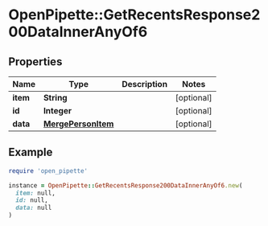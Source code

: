 # OpenPipette::GetRecentsResponse200DataInnerAnyOf6

## Properties

| Name | Type | Description | Notes |
| ---- | ---- | ----------- | ----- |
| **item** | **String** |  | [optional] |
| **id** | **Integer** |  | [optional] |
| **data** | [**MergePersonItem**](MergePersonItem.md) |  | [optional] |

## Example

```ruby
require 'open_pipette'

instance = OpenPipette::GetRecentsResponse200DataInnerAnyOf6.new(
  item: null,
  id: null,
  data: null
)
```

